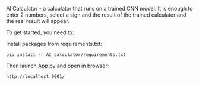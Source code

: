 AI Calculator - a calculator that runs on a trained CNN model. It is enough to enter 2 numbers, select a sign and the result of the trained calculator and the real result will appear. 

To get started, you need to:

Install packages from requirements.txt:
```
pip install -r AI_calculator/requirements.txt
```
Then launch App.py and open in browser:
```
http://localhost:9001/
```
